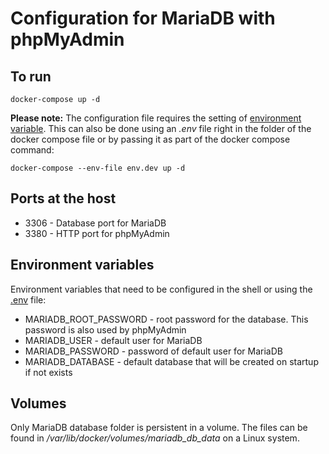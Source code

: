 # Configuration for MariaDB with phpMyAdmin

## To run
`docker-compose up -d`

__Please note:__ The configuration file requires the setting of [environment variable](#environment-variables). This can also be done using an _.env_ file right in the folder of the docker compose file or by passing it as part of the docker compose command:

`docker-compose --env-file env.dev up -d`

## Ports at the host
* 3306 - Database port for MariaDB
* 3380 - HTTP port for phpMyAdmin

## Environment variables
Environment variables that need to be configured in the shell or using the [.env](https://docs.docker.com/compose/environment-variables/) file:
* MARIADB_ROOT_PASSWORD - root password for the database. This password is also used by phpMyAdmin
* MARIADB_USER - default user for MariaDB
* MARIADB_PASSWORD - password of default user for MariaDB
* MARIADB_DATABASE - default database that will be created on startup if not exists

## Volumes
Only MariaDB database folder is persistent in a volume. The files can be found in _/var/lib/docker/volumes/mariadb_db_data_ on a Linux system.
